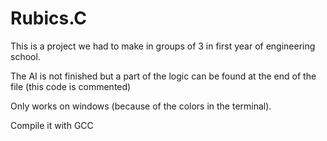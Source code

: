 # Rubics.C

This is a project we had to make in groups of 3 in first year of engineering school.

The AI is not finished but a part of the logic can be found at the end of the file (this code is commented)

Only works on windows (because of the colors in the terminal).

Compile it with GCC
